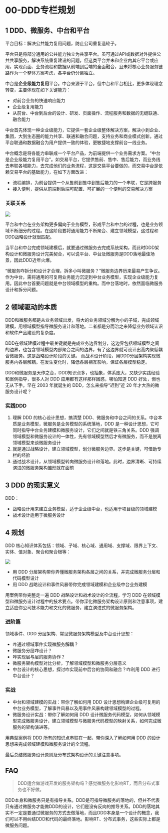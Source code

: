 # 00-DDD专栏规划

## 1 DDD、微服务、中台和平台

平台目标：解决公共能力复用问题，防止公司重复造轮子。

平台只是将部分通用的公共能力独立为共享平台。虽可通过API或数据对外提供公共共享服务，解决系统重复建设的问题，但这类平台并未和企业内其它平台或应用，实现页面、业务流程和数据从前端到后端的全面融合，且未将核心业务服务链路作为一个整体方案考虑，各平台仍分离独立。

中台是**企业级能力复用**平台。中台来源于平台，但中台和平台相比，更多体现理念转变，主要体现在如下关键能力：

- 对前台业务的快速响应能力
- 企业级复用能力
- 从前台、中台到后台的设计、研发、页面操作、流程服务和数据的无缝联通、融合能力

中台首先体现一种企业级能力，它提供一套企业级整体解决方案，解决小到企业、集团，大到生态圈的能力共享、联通和融合问题，支持业务和商业模式创新。通过平台联通和数据融合为用户提供一致的体验，更敏捷地支撑前台一线业务。

中台概念是将各能力串联成一个平台产品，为前端提供一个业务需求方案。“中台是企业级能力复用平台”。如交易平台，它提供售前、售中、售后能力，而业务线去串联各域能力，去完成他们的业务流程，这是交易平台要做的，而交易中台是依赖交易平台的基础能力，在如下方面改进：

- 流程编排，为前台提供一个从售前到售中到售后能力的一个串联，它是跨服务
- 接入便利，提供从前端到后端可配置、可扩展的一个便利的交易解决方案

### 关联关系

![](https://codeselect.oss-cn-shanghai.aliyuncs.com/undefinedimage-20240301093857058.png)

平台和中台在业务架构更多偏向于业务模型，形成平台和中台的过程，也是业务领域不断细分的过程。在这阶段要将通用能力不断聚合、建立领域模型，这过程和DDD战略设计就很匹配。

当平台和中台完成领域建模后，就要通过微服务去完成系统架构，而此时DDD架构设计和微服务设计完美契合，可以说平台、中台及微服务是DDD落地最佳场景，因此DDD近年火爆。

“微服务咋拆分和设计才合理，拆多小叫微服务？”微服务边界历来最易产生争议。作为中台，需将通用的可复用业务能力沉淀到中台业务模型，实现企业级能力复用。因此中台首要问题就是中台领域模型的重构。而中台落地时，依然面临微服务设计和拆分问题。

## 2 领域驱动的本质

DDD和微服务都是从业务领域出发，将大的业务领域分解为小的子域，完成领域建模，用领域模型指导微服务设计和落地。二者都是分而治之来降低业务领域认识和软件产品建设的复杂度。

DDD在领域建模过程中最关键就是完成业务边界划分，这边界包括领域模型之间的边界，也包含领域模型内部聚合之间的边界，有了这边界就可设计出高内聚低耦合微服务。这是战略设计阶段的关键。
而战术设计阶段，用DDD分层架构实现微服务内各层解耦。在发生变化时，降低各层相互影响，保证各层模型稳定。

DDD和微服务是天作之合，DDD知识点多，也抽象，体系庞大，又缺少实践经验和案例指导，很多人对 DDD 应用都有这样那样困惑，哪怕知道 DDD 好处，但也无从下手。早在 2003 年就诞生的 DDD，怎么来指导“迟到”近 20 年才大热的微服务设计呢？

### 实践DDD

1. 理解 DDD 的核心设计思想，搞清楚 DDD、微服务和中台之间的关系。中台本质是业务模型，微服务是业务模型的系统落地，DDD 是一种设计思想，它可同时指导中台业务建模和微服务设计，它们之间就是铁三角关系。DDD 强调领域模型和微服务设计的一体性，先有领域模型然后才有微服务，而不是脱离领域模型来谈微服务设计
2. 就是通过战略设计，建立领域模型，划分微服务边界。这步是关键，可借助专栏的经验
3. 通过战术设计，从领域模型转向微服务设计和落地。此时，边界清晰、可持续演进的微服务架构雏形就在面前

## 3 DDD 的现实意义

DDD：

- 战略设计用来建立业务模型，适于企业级中台，也适用于项目级的领域建模
- 战术设计适用于微服务设计

## 4 规划

DDD 核心知识体系包括：领域、子域、核心域、通用域、支撑域、限界上下文、实体、值对象、聚合和聚合根等：

![](https://codeselect.oss-cn-shanghai.aliyuncs.com/undefinedddd.png)

- 用 DDD 分层架构带你弄懂微服务架构各层之间的关系，并完成微服务分层和代码模型设计
- 用 DDD 战略设计和事件风暴带你完成领域建模和企业级中台业务建模

用案例带你完整走一遍 DDD 战略设计和战术设计的全流程，学习 DDD 在领域模型和微服务设计过程中的技术要点。带你深化微服务架构设计原则和注意事项，建立适应你公司技术能力和文化的微服务，建立演进式的微服务架构。

### 进阶篇

领域事件、DDD 分层架构、常见微服务架构模型及中台设计思想：

- 咋通过领域事件实现微服务解耦？
- 微服务分层咋设计？
- 咋实现层与层的服务协作？
- 微服务架构模型对比分析，了解领域模型和微服务分层意义
- 中台设计的核心思想，探讨咋实现前中后台的协同和融合？咋利用 DDD 进行中台设计？

### 实战

- 中台和领域建模的实战：带你了解如何用 DDD 设计思想构建企业级可复用的中台业务模型，了解事件风暴以及用事件风暴构建领域模型的过程。
- 微服务设计实战：带你了解如何用 DDD 设计微服务代码模型，如何从领域模型完成微服务设计，建立领域模型与微服务代码模型的映射关系，如何完成微服务的架构演进等。

用典型案例将 DDD 所有的知识点串联在一起，带你深入了解如何用 DDD 的设计思想来完成领域建模和微服务设计的全流程。

最后总结微服务设计原则及分布式架构设计的关键注意事项。

## FAQ

> DDD适合做游戏开发的服务架构吗？感觉微服务化影响RT，而且分布式事务也不好做。

DDD本身和微服务只是有指导关系。DDD是可指导微服务的落地的，但并不代表只有通过微服务才能做DDD的设计，它们是没有反向的推导关系。DDD的落地其实不一定是要通过微服务的方式去做落地，而且DDD本身是一个设计的概念，我们可以不用纠结DDD和代码的最终落地。影响RT、分布式事务，这些实际上都是微服务问题。
